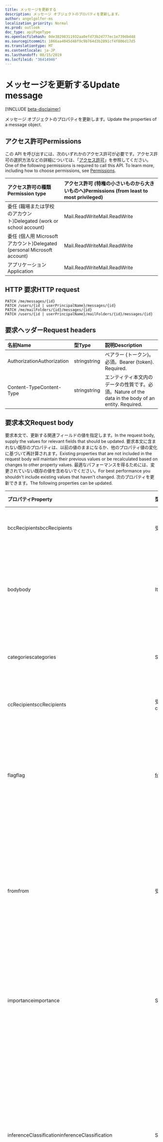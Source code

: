 ```yaml
---
title: メッセージを更新する
description: メッセージ オブジェクトのプロパティを更新します。
author: angelgolfer-ms
localization_priority: Normal
ms.prod: outlook
doc_type: apiPageType
ms.openlocfilehash: 0de38298311932aa0efd73b2d777ec1e739dbd48
ms.sourcegitcommit: 1066aa4045d48f9c9b764d3b2891cf4f806d17d5
ms.translationtype: MT
ms.contentlocale: ja-JP
ms.lasthandoff: 08/15/2019
ms.locfileid: "36414946"
---
```

# <a name="update-message"></a><span data-ttu-id="3bc3e-103">メッセージを更新する</span><span class="sxs-lookup"><span data-stu-id="3bc3e-103">Update message</span></span>

[!INCLUDE [beta-disclaimer](../../includes/beta-disclaimer.md)]

<span data-ttu-id="3bc3e-104">メッセージ オブジェクトのプロパティを更新します。</span><span class="sxs-lookup"><span data-stu-id="3bc3e-104">Update the properties of a message object.</span></span>
## <a name="permissions"></a><span data-ttu-id="3bc3e-105">アクセス許可</span><span class="sxs-lookup"><span data-stu-id="3bc3e-105">Permissions</span></span>
<span data-ttu-id="3bc3e-p101">この API を呼び出すには、次のいずれかのアクセス許可が必要です。アクセス許可の選択方法などの詳細については、「[アクセス許可](/graph/permissions-reference)」を参照してください。</span><span class="sxs-lookup"><span data-stu-id="3bc3e-p101">One of the following permissions is required to call this API. To learn more, including how to choose permissions, see [Permissions](/graph/permissions-reference).</span></span>

|<span data-ttu-id="3bc3e-108">アクセス許可の種類</span><span class="sxs-lookup"><span data-stu-id="3bc3e-108">Permission type</span></span>      | <span data-ttu-id="3bc3e-109">アクセス許可 (特権の小さいものから大きいものへ)</span><span class="sxs-lookup"><span data-stu-id="3bc3e-109">Permissions (from least to most privileged)</span></span>              |
|:--------------------|:---------------------------------------------------------|
|<span data-ttu-id="3bc3e-110">委任 (職場または学校のアカウント)</span><span class="sxs-lookup"><span data-stu-id="3bc3e-110">Delegated (work or school account)</span></span> | <span data-ttu-id="3bc3e-111">Mail.ReadWrite</span><span class="sxs-lookup"><span data-stu-id="3bc3e-111">Mail.ReadWrite</span></span>    |
|<span data-ttu-id="3bc3e-112">委任 (個人用 Microsoft アカウント)</span><span class="sxs-lookup"><span data-stu-id="3bc3e-112">Delegated (personal Microsoft account)</span></span> | <span data-ttu-id="3bc3e-113">Mail.ReadWrite</span><span class="sxs-lookup"><span data-stu-id="3bc3e-113">Mail.ReadWrite</span></span>    |
|<span data-ttu-id="3bc3e-114">アプリケーション</span><span class="sxs-lookup"><span data-stu-id="3bc3e-114">Application</span></span> | <span data-ttu-id="3bc3e-115">Mail.ReadWrite</span><span class="sxs-lookup"><span data-stu-id="3bc3e-115">Mail.ReadWrite</span></span> |

## <a name="http-request"></a><span data-ttu-id="3bc3e-116">HTTP 要求</span><span class="sxs-lookup"><span data-stu-id="3bc3e-116">HTTP request</span></span>
<!-- { "blockType": "ignored" } -->
```http
PATCH /me/messages/{id}
PATCH /users/{id | userPrincipalName}/messages/{id}
PATCH /me/mailFolders/{id}/messages/{id}
PATCH /users/{id | userPrincipalName}/mailFolders/{id}/messages/{id}
```
## <a name="request-headers"></a><span data-ttu-id="3bc3e-117">要求ヘッダー</span><span class="sxs-lookup"><span data-stu-id="3bc3e-117">Request headers</span></span>
| <span data-ttu-id="3bc3e-118">名前</span><span class="sxs-lookup"><span data-stu-id="3bc3e-118">Name</span></span>       | <span data-ttu-id="3bc3e-119">型</span><span class="sxs-lookup"><span data-stu-id="3bc3e-119">Type</span></span> | <span data-ttu-id="3bc3e-120">説明</span><span class="sxs-lookup"><span data-stu-id="3bc3e-120">Description</span></span>|
|:-----------|:------|:----------|
| <span data-ttu-id="3bc3e-121">Authorization</span><span class="sxs-lookup"><span data-stu-id="3bc3e-121">Authorization</span></span>  | <span data-ttu-id="3bc3e-122">string</span><span class="sxs-lookup"><span data-stu-id="3bc3e-122">string</span></span>  | <span data-ttu-id="3bc3e-p102">ベアラー {トークン}。必須。</span><span class="sxs-lookup"><span data-stu-id="3bc3e-p102">Bearer {token}. Required.</span></span> |
| <span data-ttu-id="3bc3e-125">Content-Type</span><span class="sxs-lookup"><span data-stu-id="3bc3e-125">Content-Type</span></span> | <span data-ttu-id="3bc3e-126">string</span><span class="sxs-lookup"><span data-stu-id="3bc3e-126">string</span></span>  | <span data-ttu-id="3bc3e-p103">エンティティ本文内のデータの性質です。必須。</span><span class="sxs-lookup"><span data-stu-id="3bc3e-p103">Nature of the data in the body of an entity. Required.</span></span> |
## <a name="request-body"></a><span data-ttu-id="3bc3e-129">要求本文</span><span class="sxs-lookup"><span data-stu-id="3bc3e-129">Request body</span></span>
<span data-ttu-id="3bc3e-130">要求本文で、更新する関連フィールドの値を指定します。</span><span class="sxs-lookup"><span data-stu-id="3bc3e-130">In the request body, supply the values for relevant fields that should be updated.</span></span> <span data-ttu-id="3bc3e-131">要求本文に含まれない既存のプロパティは、以前の値のままになるか、他のプロパティ値の変化に基づいて再計算されます。</span><span class="sxs-lookup"><span data-stu-id="3bc3e-131">Existing properties that are not included in the request body will maintain their previous values or be recalculated based on changes to other property values.</span></span> <span data-ttu-id="3bc3e-132">最適なパフォーマンスを得るためには、変更されていない既存の値を含めないでください。</span><span class="sxs-lookup"><span data-stu-id="3bc3e-132">For best performance you shouldn't include existing values that haven't changed.</span></span> <span data-ttu-id="3bc3e-133">次のプロパティを更新できます。</span><span class="sxs-lookup"><span data-stu-id="3bc3e-133">The following properties can be updated.</span></span>

| <span data-ttu-id="3bc3e-134">プロパティ</span><span class="sxs-lookup"><span data-stu-id="3bc3e-134">Property</span></span>     | <span data-ttu-id="3bc3e-135">型</span><span class="sxs-lookup"><span data-stu-id="3bc3e-135">Type</span></span>   |<span data-ttu-id="3bc3e-136">説明</span><span class="sxs-lookup"><span data-stu-id="3bc3e-136">Description</span></span>|
|:---------------|:--------|:----------|
|<span data-ttu-id="3bc3e-137">bccRecipients</span><span class="sxs-lookup"><span data-stu-id="3bc3e-137">bccRecipients</span></span>|<span data-ttu-id="3bc3e-138">受信者</span><span class="sxs-lookup"><span data-stu-id="3bc3e-138">Recipient</span></span>|<span data-ttu-id="3bc3e-139">メッセージの BCC 受信者。</span><span class="sxs-lookup"><span data-stu-id="3bc3e-139">The Bcc recipients for the message.</span></span> |
|<span data-ttu-id="3bc3e-140">body</span><span class="sxs-lookup"><span data-stu-id="3bc3e-140">body</span></span>|<span data-ttu-id="3bc3e-141">ItemBody</span><span class="sxs-lookup"><span data-stu-id="3bc3e-141">ItemBody</span></span>|<span data-ttu-id="3bc3e-142">メッセージの本文。</span><span class="sxs-lookup"><span data-stu-id="3bc3e-142">The body of the message.</span></span> <span data-ttu-id="3bc3e-143">isDraft = true の場合にのみ更新可能です。</span><span class="sxs-lookup"><span data-stu-id="3bc3e-143">Updatable only if isDraft = true.</span></span>|
|<span data-ttu-id="3bc3e-144">categories</span><span class="sxs-lookup"><span data-stu-id="3bc3e-144">categories</span></span>|<span data-ttu-id="3bc3e-145">String collection</span><span class="sxs-lookup"><span data-stu-id="3bc3e-145">String collection</span></span>|<span data-ttu-id="3bc3e-146">メッセージに関連付けられたカテゴリ。</span><span class="sxs-lookup"><span data-stu-id="3bc3e-146">The categories associated with the message.</span></span>|
|<span data-ttu-id="3bc3e-147">ccRecipients</span><span class="sxs-lookup"><span data-stu-id="3bc3e-147">ccRecipients</span></span>|<span data-ttu-id="3bc3e-148">受信者コレクション</span><span class="sxs-lookup"><span data-stu-id="3bc3e-148">Recipient collection</span></span>|<span data-ttu-id="3bc3e-149">メッセージの CC 受信者。</span><span class="sxs-lookup"><span data-stu-id="3bc3e-149">The Cc recipients for the message.</span></span> |
|<span data-ttu-id="3bc3e-150">flag</span><span class="sxs-lookup"><span data-stu-id="3bc3e-150">flag</span></span>|[<span data-ttu-id="3bc3e-151">followUpFlag</span><span class="sxs-lookup"><span data-stu-id="3bc3e-151">followupFlag</span></span>](../resources/followupflag.md)|<span data-ttu-id="3bc3e-152">メッセージのステータス、開始日、期限、または完了日を示すフラグ値。</span><span class="sxs-lookup"><span data-stu-id="3bc3e-152">The flag value that indicates the status, start date, due date, or completion date for the message.</span></span>|
|<span data-ttu-id="3bc3e-153">from</span><span class="sxs-lookup"><span data-stu-id="3bc3e-153">from</span></span>|<span data-ttu-id="3bc3e-154">受信者</span><span class="sxs-lookup"><span data-stu-id="3bc3e-154">Recipient</span></span>|<span data-ttu-id="3bc3e-155">メッセージのメールボックス所有者と送信者。</span><span class="sxs-lookup"><span data-stu-id="3bc3e-155">The mailbox owner and sender of the message.</span></span> <span data-ttu-id="3bc3e-156">実際に使用されているメールボックスに対応している必要があります。</span><span class="sxs-lookup"><span data-stu-id="3bc3e-156">Must correspond to the actual mailbox used.</span></span> |
|<span data-ttu-id="3bc3e-157">importance</span><span class="sxs-lookup"><span data-stu-id="3bc3e-157">importance</span></span>|<span data-ttu-id="3bc3e-158">String</span><span class="sxs-lookup"><span data-stu-id="3bc3e-158">String</span></span>|<span data-ttu-id="3bc3e-p107">メッセージの重要度です。可能な値は、`Low`、`Normal`、`High` です。</span><span class="sxs-lookup"><span data-stu-id="3bc3e-p107">The importance of the message. Possible values are: `Low`, `Normal`, `High`.</span></span>|
|<span data-ttu-id="3bc3e-161">inferenceClassification</span><span class="sxs-lookup"><span data-stu-id="3bc3e-161">inferenceClassification</span></span> | <span data-ttu-id="3bc3e-162">String</span><span class="sxs-lookup"><span data-stu-id="3bc3e-162">String</span></span> | <span data-ttu-id="3bc3e-p108">推定される関連性や重要性、または明示的なオーバーライドに基づく、ユーザーのメッセージの分類です。使用可能な値: `focused` または `other`。</span><span class="sxs-lookup"><span data-stu-id="3bc3e-p108">The classification of the message for the user, based on inferred relevance or importance, or on an explicit override. Possible values are: `focused` or `other`.</span></span> |
|<span data-ttu-id="3bc3e-165">internetMessageId</span><span class="sxs-lookup"><span data-stu-id="3bc3e-165">internetMessageId</span></span> |<span data-ttu-id="3bc3e-166">String</span><span class="sxs-lookup"><span data-stu-id="3bc3e-166">String</span></span> |<span data-ttu-id="3bc3e-167">[RFC2822](https://www.ietf.org/rfc/rfc2822.txt) によって指定された形式のメッセージ ID。</span><span class="sxs-lookup"><span data-stu-id="3bc3e-167">The message ID in the format specified by [RFC2822](https://www.ietf.org/rfc/rfc2822.txt).</span></span> <span data-ttu-id="3bc3e-168">isDraft = true の場合にのみ更新可能です。</span><span class="sxs-lookup"><span data-stu-id="3bc3e-168">Updatable only if isDraft = true.</span></span>|
|<span data-ttu-id="3bc3e-169">isDeliveryReceiptRequested</span><span class="sxs-lookup"><span data-stu-id="3bc3e-169">isDeliveryReceiptRequested</span></span>|<span data-ttu-id="3bc3e-170">Boolean</span><span class="sxs-lookup"><span data-stu-id="3bc3e-170">Boolean</span></span>|<span data-ttu-id="3bc3e-171">メッセージの開封応答が要求されているかどうかを示します。</span><span class="sxs-lookup"><span data-stu-id="3bc3e-171">Indicates whether a read receipt is requested for the message.</span></span>|
|<span data-ttu-id="3bc3e-172">isRead</span><span class="sxs-lookup"><span data-stu-id="3bc3e-172">isRead</span></span>|<span data-ttu-id="3bc3e-173">Boolean</span><span class="sxs-lookup"><span data-stu-id="3bc3e-173">Boolean</span></span>|<span data-ttu-id="3bc3e-174">メッセージが開封されたかどうかを示します。</span><span class="sxs-lookup"><span data-stu-id="3bc3e-174">Indicates whether the message has been read.</span></span>|
|<span data-ttu-id="3bc3e-175">isReadReceiptRequested</span><span class="sxs-lookup"><span data-stu-id="3bc3e-175">isReadReceiptRequested</span></span>|<span data-ttu-id="3bc3e-176">Boolean</span><span class="sxs-lookup"><span data-stu-id="3bc3e-176">Boolean</span></span>|<span data-ttu-id="3bc3e-177">メッセージの開封確認メッセージが要求されているかどうかを示します。</span><span class="sxs-lookup"><span data-stu-id="3bc3e-177">Indicates whether a read receipt is requested for the message.</span></span>|
|<span data-ttu-id="3bc3e-178">multiValueExtendedProperties</span><span class="sxs-lookup"><span data-stu-id="3bc3e-178">multiValueExtendedProperties</span></span>|<span data-ttu-id="3bc3e-179">[multiValueLegacyExtendedProperty](../resources/multivaluelegacyextendedproperty.md) コレクション</span><span class="sxs-lookup"><span data-stu-id="3bc3e-179">[multiValueLegacyExtendedProperty](../resources/multivaluelegacyextendedproperty.md) collection</span></span>| <span data-ttu-id="3bc3e-180">メッセージに対して定義された、複数値の拡張プロパティのコレクション。</span><span class="sxs-lookup"><span data-stu-id="3bc3e-180">The collection of multi-value extended properties defined for the message.</span></span> <span data-ttu-id="3bc3e-181">Null 許容型です。</span><span class="sxs-lookup"><span data-stu-id="3bc3e-181">Nullable.</span></span>|
|<span data-ttu-id="3bc3e-182">replyTo</span><span class="sxs-lookup"><span data-stu-id="3bc3e-182">replyTo</span></span>|<span data-ttu-id="3bc3e-183">受信者コレクション</span><span class="sxs-lookup"><span data-stu-id="3bc3e-183">Recipient collection</span></span>|<span data-ttu-id="3bc3e-184">返信時に使用される電子メール アドレス。</span><span class="sxs-lookup"><span data-stu-id="3bc3e-184">The email addresses to use when replying.</span></span> <span data-ttu-id="3bc3e-185">isDraft = true の場合にのみ更新可能です。</span><span class="sxs-lookup"><span data-stu-id="3bc3e-185">Updatable only if isDraft = true.</span></span>|
|<span data-ttu-id="3bc3e-186">sender</span><span class="sxs-lookup"><span data-stu-id="3bc3e-186">sender</span></span>|<span data-ttu-id="3bc3e-187">受信者</span><span class="sxs-lookup"><span data-stu-id="3bc3e-187">Recipient</span></span>|<span data-ttu-id="3bc3e-188">メッセージを生成するために実際に使用されるアカウント。</span><span class="sxs-lookup"><span data-stu-id="3bc3e-188">The account that is actually used to generate the message.</span></span> <span data-ttu-id="3bc3e-189">[共有メールボックス](https://docs.microsoft.com/en-us/exchange/collaboration/shared-mailboxes/shared-mailboxes)からメッセージを送信するとき、またはメッセージを [delegate](https://support.office.com/en-us/article/allow-someone-else-to-manage-your-mail-and-calendar-41c40c04-3bd1-4d22-963a-28eafec25926) として送信するときに、更新可能です。</span><span class="sxs-lookup"><span data-stu-id="3bc3e-189">Updatable when sending a message from a [shared mailbox](https://docs.microsoft.com/en-us/exchange/collaboration/shared-mailboxes/shared-mailboxes), or sending a message as a [delegate](https://support.office.com/en-us/article/allow-someone-else-to-manage-your-mail-and-calendar-41c40c04-3bd1-4d22-963a-28eafec25926).</span></span> <span data-ttu-id="3bc3e-190">いずれの場合でも、この値は、実際に使用されているメールボックスに対応している必要があります。</span><span class="sxs-lookup"><span data-stu-id="3bc3e-190">In any case, the value must correspond to the actual mailbox used.</span></span>|
|<span data-ttu-id="3bc3e-191">singleValueExtendedProperties</span><span class="sxs-lookup"><span data-stu-id="3bc3e-191">singleValueExtendedProperties</span></span>|<span data-ttu-id="3bc3e-192">[singleValueLegacyExtendedProperty](../resources/singlevaluelegacyextendedproperty.md) コレクション</span><span class="sxs-lookup"><span data-stu-id="3bc3e-192">[singleValueLegacyExtendedProperty](../resources/singlevaluelegacyextendedproperty.md) collection</span></span>| <span data-ttu-id="3bc3e-193">メッセージに対して定義された、単一値の拡張プロパティのコレクションです。</span><span class="sxs-lookup"><span data-stu-id="3bc3e-193">The collection of single-value extended properties defined for the message.</span></span> <span data-ttu-id="3bc3e-194">Null 許容型です。</span><span class="sxs-lookup"><span data-stu-id="3bc3e-194">Nullable.</span></span>|
|<span data-ttu-id="3bc3e-195">subject</span><span class="sxs-lookup"><span data-stu-id="3bc3e-195">subject</span></span>|<span data-ttu-id="3bc3e-196">String</span><span class="sxs-lookup"><span data-stu-id="3bc3e-196">String</span></span>|<span data-ttu-id="3bc3e-197">メッセージの件名。</span><span class="sxs-lookup"><span data-stu-id="3bc3e-197">The subject of the message.</span></span> <span data-ttu-id="3bc3e-198">isDraft = true の場合にのみ更新可能です。</span><span class="sxs-lookup"><span data-stu-id="3bc3e-198">Updatable only if isDraft = true.</span></span>|
|<span data-ttu-id="3bc3e-199">toRecipients</span><span class="sxs-lookup"><span data-stu-id="3bc3e-199">toRecipients</span></span>|<span data-ttu-id="3bc3e-200">受信者コレクション</span><span class="sxs-lookup"><span data-stu-id="3bc3e-200">Recipient collection</span></span>|<span data-ttu-id="3bc3e-201">メッセージの宛先受信者。</span><span class="sxs-lookup"><span data-stu-id="3bc3e-201">The To recipients for the message.</span></span> |

<span data-ttu-id="3bc3e-202">**メッセージ** リソースは[拡張機能](/graph/extensibility-overview)をサポートしているため、`PATCH` 操作を使用して、既存の**メッセージ** インスタンスで拡張機能のカスタム プロパティにあるアプリ固有のデータを追加、更新、または削除することができます。</span><span class="sxs-lookup"><span data-stu-id="3bc3e-202">Since the **message** resource supports [extensions](/graph/extensibility-overview), you can use the `PATCH` operation to add, update, or delete your own app-specific data in custom properties of an extension in an existing **message** instance.</span></span>

## <a name="response"></a><span data-ttu-id="3bc3e-203">応答</span><span class="sxs-lookup"><span data-stu-id="3bc3e-203">Response</span></span>

<span data-ttu-id="3bc3e-204">成功した場合、このメソッドは `200 OK` 応答コードと、応答本文で更新された [message](../resources/message.md) オブジェクトを返します。</span><span class="sxs-lookup"><span data-stu-id="3bc3e-204">If successful, this method returns a `200 OK` response code and updated [message](../resources/message.md) object in the response body.</span></span>
## <a name="example"></a><span data-ttu-id="3bc3e-205">例</span><span class="sxs-lookup"><span data-stu-id="3bc3e-205">Example</span></span>
##### <a name="request"></a><span data-ttu-id="3bc3e-206">要求</span><span class="sxs-lookup"><span data-stu-id="3bc3e-206">Request</span></span>
<span data-ttu-id="3bc3e-207">以下は、要求の例です。</span><span class="sxs-lookup"><span data-stu-id="3bc3e-207">Here is an example of the request.</span></span>

# <a name="httptabhttp"></a>[<span data-ttu-id="3bc3e-208">プロトコル</span><span class="sxs-lookup"><span data-stu-id="3bc3e-208">HTTP</span></span>](#tab/http)
<!-- {
  "blockType": "request",
  "name": "update_message"
}-->
```http
PATCH https://graph.microsoft.com/beta/me/messages/{id}
Content-type: application/json
Content-length: 248

{
  "subject": "subject-value",
  "body": {
    "contentType": "",
    "content": "content-value"
  },
  "inferenceClassification": "other"
}
```
# <a name="ctabcsharp"></a>[<span data-ttu-id="3bc3e-209">C#</span><span class="sxs-lookup"><span data-stu-id="3bc3e-209">C#</span></span>](#tab/csharp)
[!INCLUDE [sample-code](../includes/snippets/csharp/update-message-csharp-snippets.md)]
[!INCLUDE [sdk-documentation](../includes/snippets/snippets-sdk-documentation-link.md)]

# <a name="javascripttabjavascript"></a>[<span data-ttu-id="3bc3e-210">JavaScript</span><span class="sxs-lookup"><span data-stu-id="3bc3e-210">JavaScript</span></span>](#tab/javascript)
[!INCLUDE [sample-code](../includes/snippets/javascript/update-message-javascript-snippets.md)]
[!INCLUDE [sdk-documentation](../includes/snippets/snippets-sdk-documentation-link.md)]

---

##### <a name="response"></a><span data-ttu-id="3bc3e-211">応答</span><span class="sxs-lookup"><span data-stu-id="3bc3e-211">Response</span></span>
<span data-ttu-id="3bc3e-p115">以下は、応答の例です。注:簡潔にするために、ここに示す応答オブジェクトは切り詰められている場合があります。すべてのプロパティは実際の呼び出しから返されます。</span><span class="sxs-lookup"><span data-stu-id="3bc3e-p115">Here is an example of the response. Note: The response object shown here may be truncated for brevity. All of the properties will be returned from an actual call.</span></span>
<!-- {
  "blockType": "response",
  "truncated": true,
  "@odata.type": "microsoft.graph.message"
} -->
```http
HTTP/1.1 200 OK
Content-type: application/json
Content-length: 248

{
  "receivedDateTime": "2016-10-19T10:37:00Z",
  "sentDateTime": "2016-10-19T10:37:00Z",
  "hasAttachments": true,
  "subject": "subject-value",
  "body": {
    "contentType": "",
    "content": "content-value"
  },
  "bodyPreview": "bodyPreview-value",
  "inferenceClassification": "other"
}
```

## <a name="see-also"></a><span data-ttu-id="3bc3e-215">関連項目</span><span class="sxs-lookup"><span data-stu-id="3bc3e-215">See also</span></span>

- [<span data-ttu-id="3bc3e-216">拡張機能を使用してカスタム データをリソースに追加する</span><span class="sxs-lookup"><span data-stu-id="3bc3e-216">Add custom data to resources using extensions</span></span>](/graph/extensibility-overview)
- [<span data-ttu-id="3bc3e-217">オープン拡張機能を使用したユーザーへのカスタム データの追加 (プレビュー)</span><span class="sxs-lookup"><span data-stu-id="3bc3e-217">Add custom data to users using open extensions (preview)</span></span>](/graph/extensibility-open-users)
- [<span data-ttu-id="3bc3e-218">スキーマ拡張機能を使用したグループへのカスタム データの追加 (プレビュー)</span><span class="sxs-lookup"><span data-stu-id="3bc3e-218">Add custom data to groups using schema extensions (preview)</span></span>](/graph/extensibility-schema-groups)

<!-- uuid: 8fcb5dbc-d5aa-4681-8e31-b001d5168d79
2015-10-25 14:57:30 UTC -->
<!--
{
  "type": "#page.annotation",
  "description": "Update message",
  "keywords": "",
  "section": "documentation",
  "tocPath": "",
  "suppressions": [
  ]
}
-->
